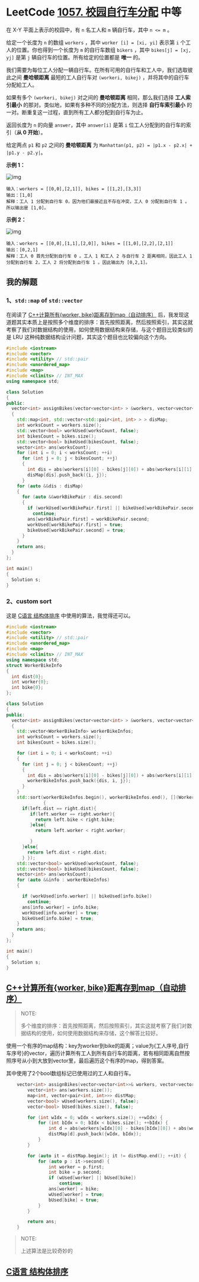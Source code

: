 # LeetCode [1057. 校园自行车分配](https://leetcode.cn/problems/campus-bikes/) 中等

在 X-Y 平面上表示的校园中，有 `n` 名工人和 `m` 辆自行车，其中 `n <= m` 。

给定一个长度为 `n` 的数组 `workers` ，其中 `worker [i] = [xi, yi]` 表示第 `i` 个工人的位置。你也得到一个长度为 `m` 的自行车数组 `bikers` ，其中 `bikes[j] = [xj, yj]` 是第 `j` 辆自行车的位置。所有给定的位置都是 **唯一** 的。

我们需要为每位工人分配一辆自行车。在所有可用的自行车和工人中，我们选取彼此之间 **曼哈顿距离** 最短的工人自行车对 `(workeri, bikej)` ，并将其中的自行车分配給工人。

如果有多个 `(workeri, bikej)` 对之间的 **曼哈顿距离** 相同，那么我们选择 **工人索引最小** 的那对。类似地，如果有多种不同的分配方法，则选择 **自行车索引最小** 的一对。断重复这一过程，直到所有工人都分配到自行车为止。

返回长度为 `n` 的向量 `answer`，其中 `answer[i]` 是第 `i` 位工人分配到的自行车的索引（**从 0 开始**）。

给定两点 `p1` 和 `p2` 之间的 **曼哈顿距离** 为 `Manhattan(p1, p2) = |p1.x - p2.x| + |p1.y - p2.y|`。

**示例 1：**

![img](https://assets.leetcode.com/uploads/2019/03/06/1261_example_1_v2.png)

```
输入：workers = [[0,0],[2,1]], bikes = [[1,2],[3,3]]
输出：[1,0]
解释：工人 1 分配到自行车 0，因为他们最接近且不存在冲突，工人 0 分配到自行车 1 。所以输出是 [1,0]。
```

**示例 2：**

![img](https://assets.leetcode.com/uploads/2019/03/06/1261_example_2_v2.png)

```
输入：workers = [[0,0],[1,1],[2,0]], bikes = [[1,0],[2,2],[2,1]]
输出：[0,2,1]
解释：工人 0 首先分配到自行车 0 。工人 1 和工人 2 与自行车 2 距离相同，因此工人 1 分配到自行车 2，工人 2 将分配到自行车 1 。因此输出为 [0,2,1]。
```

## 我的解题

### 1、`std::map` of `std::vector`

在阅读了 [C++计算所有{worker, bike}距离存到map（自动排序）](https://leetcode-cn.com/problems/campus-bikes/solution/cji-suan-suo-you-worker-bikeju-chi-cun-dao-mapzi-d/) 后，我发现这道题其实本质上是按照多个维度的排序：首先按照距离，然后按照索引，其实这就考察了我们对数据结构的使用，如何使用数据结构来存储，与这个题目比较类似的是 LRU 这种纯数据结构设计问题，其实这个题目也比较偏向这个方向。

```c++
#include <iostream>
#include <vector>
#include <utility> // std::pair
#include <unordered_map>
#include <map>
#include <climits> // INT_MAX
using namespace std;

class Solution
{
public:
  vector<int> assignBikes(vector<vector<int> > &workers, vector<vector<int> > &bikes)
  {
    std::map<int, std::vector<std::pair<int, int> > > disMap;
    int worksCount = workers.size();
    std::vector<bool> workUsed(worksCount, false);
    int bikesCount = bikes.size();
    std::vector<bool> bikeUsed(bikesCount, false);
    vector<int> ans(worksCount);
    for (int i = 0; i < worksCount; ++i)
      for (int j = 0; j < bikesCount; ++j)
      {
        int dis = abs(workers[i][0] - bikes[j][0]) + abs(workers[i][1] - bikes[j][1]);
        disMap[dis].push_back({i, j});
      }
    for (auto &&dis : disMap)
    {
      for (auto &&workBikePair : dis.second)
      {
        if (workUsed[workBikePair.first] || bikeUsed[workBikePair.second])
          continue;
        ans[workBikePair.first] = workBikePair.second;
        workUsed[workBikePair.first] = true;
        bikeUsed[workBikePair.second] = true;
      }
    }
    return ans;
  }
};

int main()
{
  Solution s;
}
```

### 2、custom sort

这是 [C语言 结构体排序](https://leetcode-cn.com/problems/campus-bikes/solution/cyu-yan-jie-gou-ti-pai-xu-by-amboyna-52lf/) 中使用的算法，我觉得还可以。

```c++
#include <iostream>
#include <vector>
#include <utility> // std::pair
#include <unordered_map>
#include <map>
#include <climits> // INT_MAX
using namespace std;
struct WorkerBikeInfo
{
  int dist{0};
  int worker{0};
  int bike{0};
};

class Solution
{
public:
  vector<int> assignBikes(vector<vector<int> > &workers, vector<vector<int> > &bikes)
  {
    std::vector<WorkerBikeInfo> workerBikeInfos;
    int worksCount = workers.size();
    int bikesCount = bikes.size();

    for (int i = 0; i < worksCount; ++i)
    {
      for (int j = 0; j < bikesCount; ++j)
      {
        int dis = abs(workers[i][0] - bikes[j][0]) + abs(workers[i][1] - bikes[j][1]);
        workerBikeInfos.push_back({dis, i, j});
      }
    }
    std::sort(workerBikeInfos.begin(), workerBikeInfos.end(), [](WorkerBikeInfo &left, WorkerBikeInfo &right)
              {
      if(left.dist == right.dist){
         if(left.worker == right.worker){
           return left.bike < right.bike;
         }else{
           return left.worker < right.worker;

         }
      }else{
        return left.dist < right.dist;
      } });
    std::vector<bool> workUsed(worksCount, false);
    std::vector<bool> bikeUsed(bikesCount, false);
    vector<int> ans(worksCount);
    for (auto &&info : workerBikeInfos)
    {

      if (workUsed[info.worker] || bikeUsed[info.bike])
        continue;
      ans[info.worker] = info.bike;
      workUsed[info.worker] = true;
      bikeUsed[info.bike] = true;
    }
    return ans;
  }
};

int main()
{
  Solution s;
}

```





## [C++计算所有{worker, bike}距离存到map（自动排序）](https://leetcode-cn.com/problems/campus-bikes/solution/cji-suan-suo-you-worker-bikeju-chi-cun-dao-mapzi-d/)

> NOTE:
>
> 多个维度的排序：首先按照距离，然后按照索引，其实这就考察了我们对数据结构的使用，如何使用数据结构来存储，这个解答比较好。

使用一个有序的map结构：key为worker到bike的距离；value为{工人序号,自行车序号}的vector，遍历计算所有工人到所有自行车的距离，若有相同距离自然按照序号从小到大放到vector里，最后遍历这个有序的map，得到答案。

其中使用了2个bool数组标记已使用过的工人和自行车。

```c++
    vector<int> assignBikes(vector<vector<int>>& workers, vector<vector<int>>& bikes) {
        vector<int> ans(workers.size());
        map<int, vector<pair<int, int>>> distMap;
        vector<bool> wUsed(workers.size(), false);
        vector<bool> bUsed(bikes.size(), false);

        for (int wIdx = 0; wIdx < workers.size(); ++wIdx) {
            for (int bIdx = 0; bIdx < bikes.size(); ++bIdx) {
                int d = abs(workers[wIdx][0] - bikes[bIdx][0]) + abs(workers[wIdx][1] - bikes[bIdx][1]);
                distMap[d].push_back({wIdx, bIdx});
            }
        }

        for (auto it = distMap.begin(); it != distMap.end(); ++it) {
            for (auto p : it->second) {
                int worker = p.first;
                int bike = p.second;
                if (wUsed[worker] || bUsed[bike])
                    continue;
                ans[worker] = bike;
                wUsed[worker] = true;
                bUsed[bike] = true;
            }
        }

        return ans;
    }

```

> NOTE:
>
> 上述算法是比较奇妙的

## [C语言 结构体排序](https://leetcode-cn.com/problems/campus-bikes/solution/cyu-yan-jie-gou-ti-pai-xu-by-amboyna-52lf/)